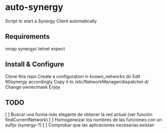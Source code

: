 # auto-synergy

Script to start a Synergy Client automatically

## Requirements

nmap
synergyc
telnet
expect 

## Install & Configure

Clone this repo
Create a configuration in known_networks dir
Edit 90synergy accordingly
Copy it to /etc/NetworkManager/dispatcher.d/
Change owner/mask
Enjoy

## TODO

[ ] Buscar una forma más elegante de obtener la red actual (ver función findCurrentNetwork)
[ ] Homogeneizar los nombres de las funciones con un sufijo (synergy-?)
[ ] Comprobar que las aplicaciones necesarias existan

